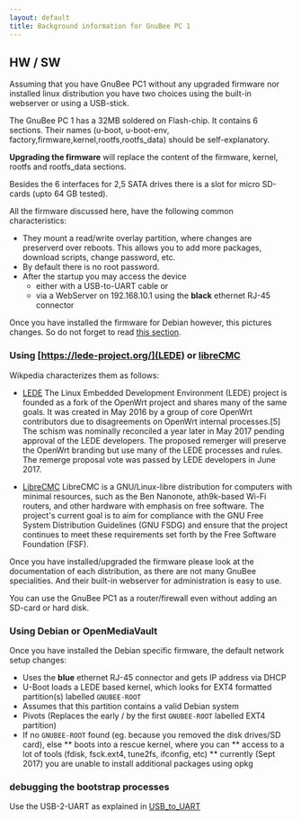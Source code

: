 ```yaml
---
layout: default
title: Background information for GnuBee PC 1
---
```


## HW  / SW

Assuming that you have GnuBee PC1 without any upgraded firmware nor installed linux distribution you have two choices using the built-in webserver or using a USB-stick.

The GnuBee PC 1 has a 32MB soldered on Flash-chip. It contains 6 sections. Their names (u-boot,
u-boot-env, factory,firmware,kernel,rootfs,rootfs_data) should be self-explanatory.

**Upgrading the firmware** will replace the content of the firmware, kernel, rootfs and rootfs_data sections.

Besides the 6 interfaces for 2,5 SATA drives there is a slot for micro SD-cards (upto 64 GB tested).

All the firmware discussed here, have the following common characteristics:

* They mount a read/write overlay partition, where changes are preserverd over reboots.  This allows you to add more packages, download scripts, change password, etc.
* By default there is no root password.
* After the startup you may access the device
  * either with a USB-to-UART cable or
  * via a WebServer on 192.168.10.1 using the **black** ethernet RJ-45 connector

Once you have installed the firmware for Debian however, this pictures changes. So do not forget to read [this section](#debian_background).

### Using [https://lede-project.org/](LEDE) or [libreCMC](https://www.librecmc.org/)

Wikpedia characterizes them as follows:

* [LEDE](https://en.wikipedia.org/wiki/LEDE) The Linux Embedded Development Environment (LEDE) project is founded as a fork of the OpenWrt project and shares many of the same goals. It was created in May 2016 by a group of core OpenWrt contributors due to disagreements on OpenWrt internal processes.[5] The schism was nominally reconciled a year later in May 2017 pending approval of the LEDE developers. The proposed remerger will preserve the OpenWrt branding but use many of the LEDE processes and rules. The remerge proposal vote was passed by LEDE developers in June 2017.

* [LibreCMC](https://en.wikipedia.org/wiki/LibreCMC) LibreCMC is a GNU/Linux-libre distribution for computers with minimal resources, such as the Ben Nanonote, ath9k-based Wi-Fi routers, and other hardware with emphasis on free software. The project's current goal is to aim for compliance with the GNU Free System Distribution Guidelines (GNU FSDG) and ensure that the project continues to meet these requirements set forth by the Free Software Foundation (FSF).

Once you have installed/upgraded the firmware please look at the documentation of each distribution, as there are not many GnuBee specialities. And their built-in webserver for administration is easy to use.

You can use the GnuBee PC1 as a router/firewall even without adding an SD-card or hard disk.

### Using Debian or OpenMediaVault<a name="debian_background"></a>

Once you have installed the Debian specific firmware, the default network setup changes:

* Uses the **blue** ethernet RJ-45 connector and gets IP address via DHCP
* U-Boot loads a LEDE based kernel, which looks for EXT4 formatted partition(s) labelled `GNUBEE-ROOT`
* Assumes that this partition contains a valid Debian system
* Pivots (Replaces the early / by the first  `GNUBEE-ROOT` labelled EXT4 partition)
* If no `GNUBEE-ROOT` found (eg. because you removed the disk drives/SD card), else
** boots into a rescue kernel, where you can
** access to a lot of tools (fdisk, fsck.ext4, tune2fs, ifconfig, etc)
** currently (Sept 2017) you are unable to install additional packages using opkg

### debugging the bootstrap processes

Use the USB-2-UART as explained in [USB_to_UART](/USB_to_UART/README.html)
